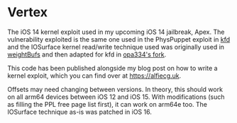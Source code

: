 # Vertex

The iOS 14 kernel exploit used in my upcoming iOS 14 jailbreak, Apex. The vulnerability exploited is the same one used in the PhysPuppet exploit in [kfd](https://github.com/felix-pb/kfd) and the IOSurface kernel read/write technique used was originally used in [weightBufs](https://github.com/0x36/weightBufs) and then adapted for kfd in [opa334's fork](https://github.com/opa334/kfd).

This code has been published alongside my blog post on how to write a kernel exploit, which you can find over at https://alfiecg.uk.

Offsets may need changing between versions. In theory, this should work on all arm64 devices between iOS 12 and iOS 15. With modifications (such as filling the PPL free page list first), it can work on arm64e too. The IOSurface technique as-is was patched in iOS 16.
